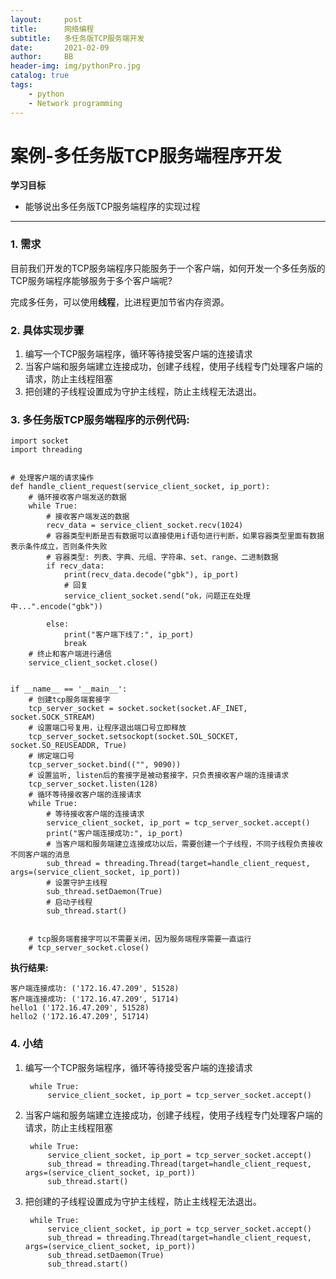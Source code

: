 ```yaml
---
layout:     post
title:      网络编程
subtitle:   多任务版TCP服务端开发
date:       2021-02-09
author:     BB
header-img: img/pythonPro.jpg
catalog: true
tags:
    - python
    - Network programming
---
```




案例-多任务版TCP服务端程序开发 
==============================

**学习目标**

-   能够说出多任务版TCP服务端程序的实现过程

* * * * *

### 1. 需求 

目前我们开发的TCP服务端程序只能服务于一个客户端，如何开发一个多任务版的TCP服务端程序能够服务于多个客户端呢?

完成多任务，可以使用**线程**，比进程更加节省内存资源。

### 2. 具体实现步骤 

1.  编写一个TCP服务端程序，循环等待接受客户端的连接请求
2.  当客户端和服务端建立连接成功，创建子线程，使用子线程专门处理客户端的请求，防止主线程阻塞
3.  把创建的子线程设置成为守护主线程，防止主线程无法退出。

### 3. 多任务版TCP服务端程序的示例代码: 

    import socket
    import threading


    # 处理客户端的请求操作
    def handle_client_request(service_client_socket, ip_port):
        # 循环接收客户端发送的数据
        while True:
            # 接收客户端发送的数据
            recv_data = service_client_socket.recv(1024)
            # 容器类型判断是否有数据可以直接使用if语句进行判断，如果容器类型里面有数据表示条件成立，否则条件失败
            # 容器类型: 列表、字典、元组、字符串、set、range、二进制数据
            if recv_data:
                print(recv_data.decode("gbk"), ip_port)
                # 回复
                service_client_socket.send("ok，问题正在处理中...".encode("gbk"))

            else:
                print("客户端下线了:", ip_port)
                break
        # 终止和客户端进行通信
        service_client_socket.close()


    if __name__ == '__main__':
        # 创建tcp服务端套接字
        tcp_server_socket = socket.socket(socket.AF_INET, socket.SOCK_STREAM)
        # 设置端口号复用，让程序退出端口号立即释放
        tcp_server_socket.setsockopt(socket.SOL_SOCKET, socket.SO_REUSEADDR, True)
        # 绑定端口号
        tcp_server_socket.bind(("", 9090))
        # 设置监听, listen后的套接字是被动套接字，只负责接收客户端的连接请求
        tcp_server_socket.listen(128)
        # 循环等待接收客户端的连接请求
        while True:
            # 等待接收客户端的连接请求
            service_client_socket, ip_port = tcp_server_socket.accept()
            print("客户端连接成功:", ip_port)
            # 当客户端和服务端建立连接成功以后，需要创建一个子线程，不同子线程负责接收不同客户端的消息
            sub_thread = threading.Thread(target=handle_client_request, args=(service_client_socket, ip_port))
            # 设置守护主线程
            sub_thread.setDaemon(True)
            # 启动子线程
            sub_thread.start()


        # tcp服务端套接字可以不需要关闭，因为服务端程序需要一直运行
        # tcp_server_socket.close()

**执行结果:**

    客户端连接成功: ('172.16.47.209', 51528)
    客户端连接成功: ('172.16.47.209', 51714)
    hello1 ('172.16.47.209', 51528)
    hello2 ('172.16.47.209', 51714)

### 4. 小结 

1.  编写一个TCP服务端程序，循环等待接受客户端的连接请求

         while True:
             service_client_socket, ip_port = tcp_server_socket.accept()

2.  当客户端和服务端建立连接成功，创建子线程，使用子线程专门处理客户端的请求，防止主线程阻塞

         while True:
             service_client_socket, ip_port = tcp_server_socket.accept() 
             sub_thread = threading.Thread(target=handle_client_request, args=(service_client_socket, ip_port))
             sub_thread.start()

3.  把创建的子线程设置成为守护主线程，防止主线程无法退出。

         while True:
             service_client_socket, ip_port = tcp_server_socket.accept() 
             sub_thread = threading.Thread(target=handle_client_request, args=(service_client_socket, ip_port))
             sub_thread.setDaemon(True) 
             sub_thread.start()
 
